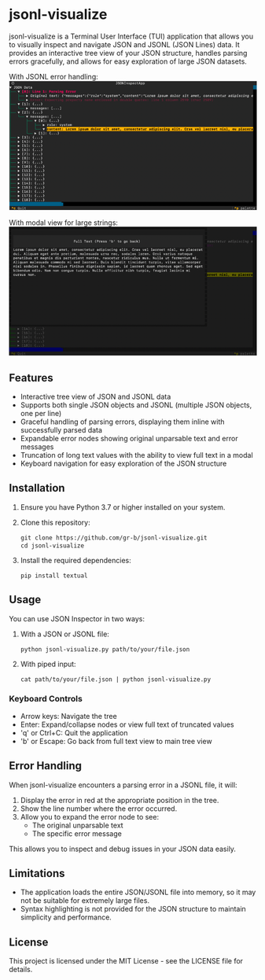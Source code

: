# jsonl-visualize

jsonl-visualize is a Terminal User Interface (TUI) application that allows you to visually inspect and navigate JSON and JSONL (JSON Lines) data. It provides an interactive tree view of your JSON structure, handles parsing errors gracefully, and allows for easy exploration of large JSON datasets.

With JSONL error handling:
![jsonl-visualize tree view](img.png)

With modal view for large strings:
![jsonl-visualize modal screen](img_1.png)

## Features

- Interactive tree view of JSON and JSONL data
- Supports both single JSON objects and JSONL (multiple JSON objects, one per line)
- Graceful handling of parsing errors, displaying them inline with successfully parsed data
- Expandable error nodes showing original unparsable text and error messages
- Truncation of long text values with the ability to view full text in a modal
- Keyboard navigation for easy exploration of the JSON structure

## Installation

1. Ensure you have Python 3.7 or higher installed on your system.

2. Clone this repository:
   ```
   git clone https://github.com/gr-b/jsonl-visualize.git
   cd jsonl-visualize
   ```

3. Install the required dependencies:
   ```
   pip install textual
   ```

## Usage

You can use JSON Inspector in two ways:

1. With a JSON or JSONL file:
   ```
   python jsonl-visualize.py path/to/your/file.json
   ```

2. With piped input:
   ```
   cat path/to/your/file.json | python jsonl-visualize.py
   ```

### Keyboard Controls

- Arrow keys: Navigate the tree
- Enter: Expand/collapse nodes or view full text of truncated values
- 'q' or Ctrl+C: Quit the application
- 'b' or Escape: Go back from full text view to main tree view

## Error Handling

When jsonl-visualize encounters a parsing error in a JSONL file, it will:

1. Display the error in red at the appropriate position in the tree.
2. Show the line number where the error occurred.
3. Allow you to expand the error node to see:
   - The original unparsable text
   - The specific error message

This allows you to inspect and debug issues in your JSON data easily.

## Limitations

- The application loads the entire JSON/JSONL file into memory, so it may not be suitable for extremely large files.
- Syntax highlighting is not provided for the JSON structure to maintain simplicity and performance.

## License

This project is licensed under the MIT License - see the LICENSE file for details.